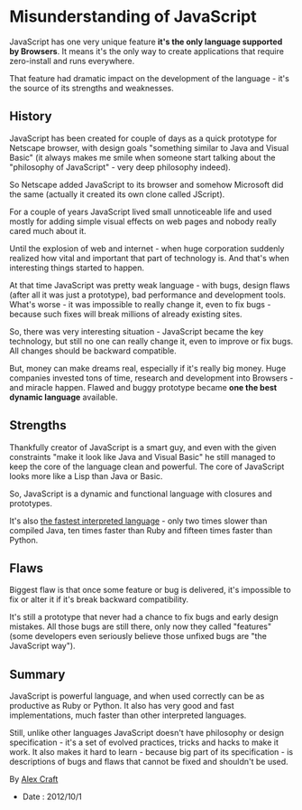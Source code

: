 # Misunderstanding of JavaScript

JavaScript has one very unique feature **it's the only language supported by Browsers**. It
means it's the only way to create applications that require zero-install and runs everywhere.

That feature had dramatic impact on the development of the language - it's the source of
its strengths and weaknesses.

## History

JavaScript has been created for couple of days as a quick prototype for Netscape browser, with
design goals "something similar to Java and Visual Basic" (it always makes me smile when someone
start talking about the "philosophy of JavaScript" - very deep philosophy indeed).

So Netscape added JavaScript to its browser and somehow Microsoft did the same (actually it
created its own clone called JScript).

For a couple of years JavaScript lived small unnoticeable life and used mostly for adding
simple visual effects on web pages and nobody really cared much about it.

Until the explosion of web and internet - when huge corporation suddenly realized how
vital and important that part of technology is. And that's when interesting things started to
happen.

At that time JavaScript was pretty weak language - with bugs, design flaws (after all it was just
a prototype), bad performance and development tools. What's worse - it was impossible to really
change it, even to fix bugs - because such fixes will break millions of already existing sites.

So, there was very interesting situation - JavaScript became the key technology, but still no
one can really change it, even to improve or fix bugs. All changes should be backward compatible.

But, money can make dreams real, especially if it's really big money. Huge companies invested tons
of time, research and development into Browsers - and miracle happen. Flawed and buggy prototype
became **one the best dynamic language** available.

## Strengths

Thankfully creator of JavaScript is a smart guy, and even with the given constraints "make it look
like Java and Visual Basic" he still managed to keep the core of the language clean and powerful.
The core of JavaScript looks more like a Lisp than Java or Basic.

So, JavaScript is a dynamic and functional language with closures and prototypes.

It's also
[the fastest interpreted language](http://benchmarksgame.alioth.debian.org/u32/which-programs-are-fastest.php) -
only two times slower than compiled Java, ten times faster than Ruby and fifteen times faster than Python.

## Flaws

Biggest flaw is that once some feature or bug is delivered, it's impossible to fix or alter it
if it's break backward compatibility.

It's still a prototype that never had a chance to fix bugs and early design mistakes. All those bugs
are still there, only now they called "features" (some developers even seriously believe
those unfixed bugs are "the JavaScript way").

## Summary

JavaScript is powerful language, and when used correctly can be as productive as Ruby or Python.
It also has very good and fast implementations, much faster than other interpreted languages.

Still, unlike other languages JavaScript doesn't have philosophy or design specification - it's a
set of evolved practices, tricks and hacks to make it work. It also makes it hard to learn - because
big part of its specification - is descriptions of bugs and flaws that cannot be fixed and shouldn't
be used.

By [Alex Craft](http://alex-craft.com)

- Date : 2012/10/1